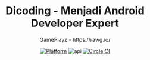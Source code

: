 <h1 align="center">
  Dicoding - Menjadi Android Developer Expert
</h1>
<p align="center">
  GamePlayz - https://rawg.io/
</p>
<p align="center">
  <a href="http://developer.android.com/index.html"><img alt="Platform" src="https://img.shields.io/badge/platform-Android-green.svg"></a>
  <img alt="api" src="https://img.shields.io/badge/API-23%2B-green?logo=android"/>
  <a href="https://circleci.com/gh/dwiki08/gameplayz/?branch=master"><img alt="Circle CI" src="https://circleci.com/gh/dwiki08/gameplayz/tree/master.svg?style=shield"></a>
</p>
